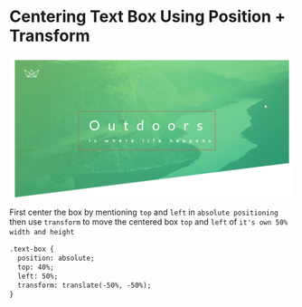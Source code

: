 # Centering Text Box Using Position + Transform

![example image](../md-images/5.png)

First center the box by mentioning `top` and `left` in `absolute positioning` then use `transform` to move the centered box `top` and `left` of `it's own 50% width and height`

```
.text-box {
  position: absolute;
  top: 40%;
  left: 50%;
  transform: translate(-50%, -50%);
}
```
